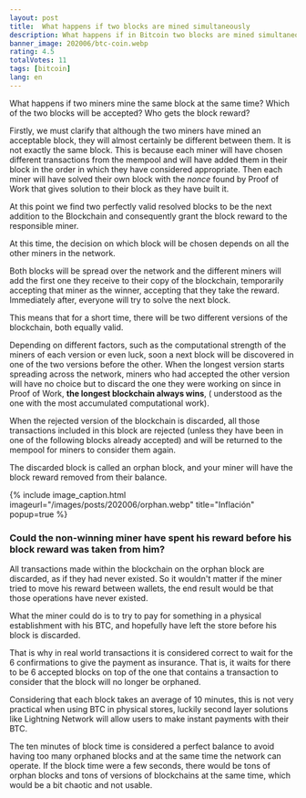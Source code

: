 ```yaml
---
layout: post
title:  What happens if two blocks are mined simultaneously
description: What happens if in Bitcoin two blocks are mined simultaneously
banner_image: 202006/btc-coin.webp
rating: 4.5
totalVotes: 11
tags: [bitcoin]
lang: en
---
```


What happens if two miners mine the same block at the same time? Which of the two blocks will be accepted? Who gets the block reward?

<!--more-->

Firstly, we must clarify that although the two miners have mined an acceptable block, they will almost certainly be different between them. It is not exactly the same block. This is because each miner will have chosen different transactions from the mempool and will have added them in their block in the order in which they have considered appropriate. Then each miner will have solved their own block with the *nonce* found by Proof of Work that gives solution to their block as they have built it.

At this point we find two perfectly valid resolved blocks to be the next addition to the Blockchain and consequently grant the block reward to the responsible miner.

At this time, the decision on which block will be chosen depends on all the other miners in the network.

Both blocks will be spread over the network and the different miners will add the first one they receive to their copy of the blockchain, temporarily accepting that miner as the winner, accepting that they take the reward. Immediately after, everyone will try to solve the next block.

This means that for a short time, there will be two different versions of the blockchain, both equally valid.

Depending on different factors, such as the computational strength of the miners of each version or even luck, soon a next block will be discovered in one of the two versions before the other. When the longest version starts spreading across the network, miners who had accepted the other version will have no choice but to discard the one they were working on since in Proof of Work, **the longest blockchain always wins**, ( understood as the one with the most accumulated computational work).

When the rejected version of the blockchain is discarded, all those transactions included in this block are rejected (unless they have been in one of the following blocks already accepted) and will be returned to the mempool for miners to consider them again.

The discarded block is called an orphan block, and your miner will have the block reward removed from their balance.

{% include image_caption.html imageurl="/images/posts/202006/orphan.webp" title="Inflación" popup=true %}

### Could the non-winning miner have spent his reward before his block reward was taken from him?

All transactions made within the blockchain on the orphan block are discarded, as if they had never existed. So it wouldn't matter if the miner tried to move his reward between wallets, the end result would be that those operations have never existed.

What the miner could do is to try to pay for something in a physical establishment with his BTC, and hopefully have left the store before his block is discarded.

That is why in real world transactions it is considered correct to wait for the 6 confirmations to give the payment as insurance. That is, it waits for there to be 6 accepted blocks on top of the one that contains a transaction to consider that the block will no longer be orphaned.

Considering that each block takes an average of 10 minutes, this is not very practical when using BTC in physical stores, luckily second layer solutions like Lightning Network will allow users to make instant payments with their BTC.

The ten minutes of block time is considered a perfect balance to avoid having too many orphaned blocks and at the same time the network can operate. If the block time were a few seconds, there would be tons of orphan blocks and tons of versions of blockchains at the same time, which would be a bit chaotic and not usable.

